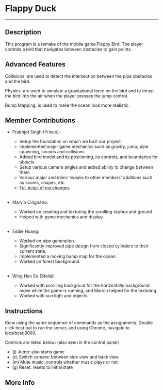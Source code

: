 
# Flappy Duck
------------------

Description
-----------

This program is a remake of the mobile game Flappy Bird. The player controls a bird that navigates between obstacles to gain points.

Advanced Features
-----------------

Collisions: are used to detect the intersection between the pipe obstacles and the bird.

Physics: are used to simulate a gravitational force on the bird and to thrust the bird into the air when the player presses the jump control.

Bump Mapping: is used to make the ocean look more realistic.

Member Contributions
--------------------
- Prabhjot Singh (Prince): 
  - Setup the foundation on which we built our project
  - Implemented major game mechanics such as gravity, jump, pipe spawning, sounds and collisions
  - Added bird model and its positioning, its controls, and boundaries for objects
  - Setup various camera angles and added ability to change between them
  - Various major and minor tweaks to other members' additions such as scores, shapes, etc.
  - [Full detail of my changes](https://github.com/ucla-fa18-cs174a/term-project-group-18/commits?author=PrinceS25)
  <br />
  
- Marvin Cirignano: 
  - Worked on creating and texturing the scrolling skybox and ground
  - Helped with game mechanics and display.
  <br />

- Eddie Huang: 
  - Worked on pipe generation.
  - Significantly improved pipe design from closed cylinders to their current state.
  - Implemented a moving bump map for the ocean.
  - Worked on forest background.
  <br />

- Wing Han So (Stella): 
  - Worked with scrolling backgroud for the horizontally background move while the game is running, and Marvin helped for the texturing.
  - Worked with sun light and objects.

Instructions
-------------------

Runs using the same sequence of commands as the assignments. Double click host.bat to run the server, and using Chrome, navigate to localhost:8000.

Controls are listed below: (also seen in the control panel)

* (j) Jump: also starts game
* (c) Switch camera: between side view and back view
* (m) Mute music: controls whether music plays or not
* (g) Reset: resets to initial state

More Info
---------

